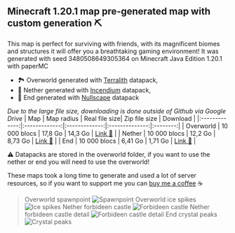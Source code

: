 ## Minecraft 1.20.1 map pre-generated map with custom generation ⛏️

This map is perfect for surviving with friends, with its magnificent biomes and structures it will offer you a breathtaking gaming environment! It was generated with seed 3480508649305364 on Minecraft Java Edition 1.20.1 with paperMC

* 🏞️ Overworld generated with [Terralith](https://www.stardustlabs.net/terralith "Terralith official page") datapack,
* 🌋 Nether generated with [Incendium](https://www.stardustlabs.net/incendium "Incendium official page") datapack,
* 🌌 End generated with [Nullscape](https://www.stardustlabs.net/nullscape "Nullspace official page") datapack

_Due to the large file size, downloading is done outside of Github via Google Drive_
| Map           | Map radius    | Real file size| Zip file size  | Download |
|:-------------:|:-------------:|:-------------:|:--------------:|:--------:|
| Overworld     | 10 000 blocs  | 17,8 Go       | 14,3 Go        | [Link 📎](https://drive.google.com/file/d/1zlBMNGwzEtS3tupsPidNVLqOdxdkcUf5/view?usp=sharing "Download Overworld map on Google Drive")     |
| Nether        | 10 000 blocs  | 12,2 Go       | 8,73 Go        | [Link 📎](https://drive.google.com/file/d/1SVXM4hkmm0U0e3D-qv0smpqge4VLYoBU/view?usp=sharing "Download Nether map on Google Drive")     |
| End           | 10 000 blocs  | 6,41 Go       | 1,71 Go        | [Link 📎](https://drive.google.com/file/d/1gKYWW9d3Ix3hZxVGw6UW1oj4dEx8luUB/view?usp=sharing "Download Overworld map on Google Drive")     |

⚠️ Datapacks are stored in the overworld folder, if you want to use the nether or end you will need to use the overworld!

These maps took a long time to generate and used a lot of server resources, so if you want to support me you can [buy me a coffee](https://www.buymeacoffee.com/lucasastley) ☕

> Overworld spawnpoint
![Spawnpoint](https://i.imgur.com/yoYR8YO.png)
> Overworld ice spikes
![Ice spikes](https://i.imgur.com/ZEGQt9Q.png)
> Nether forbideen castle
![Forbideen castle](https://i.imgur.com/Mpuh8Fj.png)
> Nether forbideen castle detail
![Forbideen castle detail](https://i.imgur.com/qrwDMe8.png)
> End crystal peaks
![Crystal peaks](https://i.imgur.com/TcheTsr.png)

